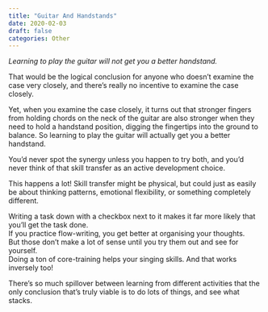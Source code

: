 ```yaml
---
title: "Guitar And Handstands"
date: 2020-02-03
draft: false
categories: Other
---
```


_Learning to play the guitar will not get you a better handstand._

That would be the logical conclusion for anyone who doesn’t examine the case very closely, and there’s really no incentive to examine the case closely.

Yet, when you examine the case closely, it turns out that stronger fingers from holding chords on the neck of the guitar are also stronger when they need to hold a handstand position, digging the fingertips into the ground to balance. So learning to play the guitar will actually get you a better handstand.

You’d never spot the synergy unless you happen to try both, and you’d never think of that skill transfer as an active development choice.

This happens a lot! Skill transfer might be physical, but could just as easily be about thinking patterns, emotional flexibility, or something completely different.

Writing a task down with a checkbox next to it makes it far more likely that you’ll get the task done.  
If you practice flow-writing, you get better at organising your thoughts.  
But those don’t make a lot of sense until you try them out and see for yourself.  
Doing a ton of core-training helps your singing skills. And that works inversely too!

There’s so much spillover between learning from different activities that the only conclusion that’s truly viable is to do lots of things, and see what stacks.

